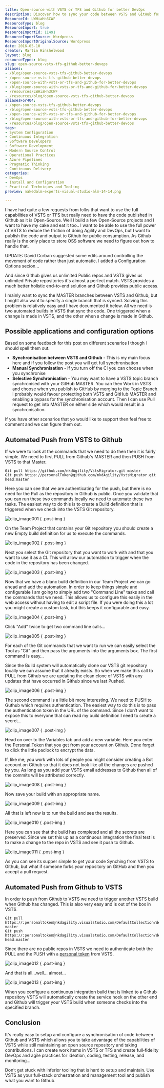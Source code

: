 ```yaml
---
title: Open-source with VSTS or TFS and Github for better DevOps
description: Discover how to sync your code between VSTS and GitHub for seamless DevOps. Leverage open-source benefits while maximizing VSTS capabilities. Learn more!
ResourceId: LWHiaHn3CWF
ResourceType: blog
ResourceImport: true
ResourceImportId: 11491
ResourceImportSource: Wordpress
ResourceImportOriginalSource: Wordpress
date: 2016-05-10
creator: Martin Hinshelwood
layout: blog
resourceTypes: blog
slug: open-source-vsts-tfs-github-better-devops
aliases:
- /blog/open-source-vsts-tfs-github-better-devops
- /open-source-vsts-tfs-github-better-devops
- /open-source-with-vsts-or-tfs-and-github-for-better-devops
- /blog/open-source-with-vsts-or-tfs-and-github-for-better-devops
- /resources/LWHiaHn3CWF
- /resources/blog/open-source-vsts-tfs-github-better-devops
aliasesFor404:
- /open-source-vsts-tfs-github-better-devops
- /blog/open-source-vsts-tfs-github-better-devops
- /open-source-with-vsts-or-tfs-and-github-for-better-devops
- /blog/open-source-with-vsts-or-tfs-and-github-for-better-devops
- /resources/blog/open-source-vsts-tfs-github-better-devops
tags:
- System Configuration
- Continuous Integration
- Software Developers
- Software Development
- Modern Source Control
- Operational Practices
- Azure Pipelines
- Pragmatic Thinking
- Continuous Delivery
categories:
- DevOps
- Install and Configuration
- Practical Techniques and Tooling
preview: nakedalm-experts-visual-studio-alm-14-14.png

---
```

I have had quite a few requests from folks that want to use the full capabilities of VSTS or TFS but really need to have the code published in Github as it is Open-Source. Well I build a few Open-Source projects and I want to have my cake and eat it too.. I want to be able to use the full power of VSTS to reduce the friction of doing Agility and DevOps, but I want to publish the code and output to Github for public consumption. As Github really is the only place to store OSS software we need to figure out how to handle that.

UPDATE: David Corban suggested some edits around controlling the movement of code rather than just automatic. I added a Configuration Options secion...

And since Github gives us unlimited Public repos and VSTS gives us unlimited Private repositories it's almost a perfect match. VSTS provides a much better holistic end-to-end solution and Github provides public access.

I mainly want to sync the MASTER branches between VSTS and Github, but I might also want to specify a single branch that is synced. Solving this problem is relatively easy and I have documented it below. All we need is two automated builds in VSTS that sync the code. One triggered when a change is made in VSTS, and the other when a change is made in Github.

## Possible applications and configuration options

Based on some feedback for this post on different scenarios I though I should spell them out.

- **Synchronisation between VSTS and Github** - This is my main focus here and if you follow the post you will get full synchronisation
- **Manual Synchronisation** - If you turn off the CI you can choose when you synchronise
- **Selective Synchronisation** - You may want to have a VSTS topic branch synchronised with your GitHub MASTER. You can then Work in VSTS and choose when you publish to GitHub by merging to the Topic Branch. I probably would favour protecting both VSTS and GitHub MASTER and enabling a bypass for the synchronisation account. Then I can use Pull request to get into MASTER on either side which would result in a synchronisation.

If you have other scenarios that yo would like to support then feel free to comment and we can figure them out.

## Automated Push from VSTS to Github

If we were to look at the commands that we need to do then then it is fairly simple. We need to first PULL from Github's MASTER and then PUSH from VSTS to that Master.

```
Git pull https://github.com/nkdAgility/VstsMigrator.git master
Git push https://personalToken@github.com/nkdAgility/VstsMigrator.git head:master

```

Here you can see that we are authenticating for the push, but there is no need for the Pull as the repository in Github is public. Once you validate that you can run these two commands locally we need to automate these two tasks. The easiest way to do this is to create a Build definition that is triggered when we check into the VSTS Git repository.

![clip_image001](images/clip_image001-1-1.png "clip_image001")
{ .post-img }

On the Team Project that contains your Git repository you should create a new Empty build definition for us to execute the commands.

![clip_image002](images/clip_image002-2-2.png "clip_image002")
{ .post-img }

Next you select the Git repository that you want to work with and that you want to use it as a CI. This will allow our automation to trigger when the code in the repository has been changed.

![clip_image003](images/clip_image003-3-3.png "clip_image003")
{ .post-img }

Now that we have a blanc build definition in our Team Project we can go ahead and add the automation. In order to keep things simple and configurable I am going to simply add two "Command Line" tasks and call the commands that we need. This allows us to configure this easily in the web access without having to edit a script file. If you were doing this a lot you might create a custom task, but this keeps it configurable and easy.

![clip_image004](images/clip_image004-4-4.png "clip_image004")
{ .post-img }

Click "Add" twice to get two command line calls…

![clip_image005](images/clip_image005-5-5.png "clip_image005")
{ .post-img }

For each of the Git commands that we want to run we can easily select the Tool as "Git" and then pass the arguments into the arguments box. The first command is easy…

Since the Build system will automatically clone our VSTS git repository locally we can assume that it already exists. So when we make this call to PULL from Github we are updating the clean clone of VSTS with any updates that have occurred in Github since we last Pushed.

![clip_image006](images/clip_image006-6-6.png "clip_image006")
{ .post-img }

The second command is a little bit more interesting. We need to PUSH to Guthub which requires authentication. The easiest way to do this is to pass the authentication token in the URL of the command. Since I don’t want to expose this to everyone that can read my build definition I need to create a secret…

![clip_image007](images/clip_image007-7-7.png "clip_image007")
{ .post-img }

Head on over to the Variables tab and add a new variable. Here you enter the [Personal Token](https://github.com/blog/1509-personal-api-tokens) that you get from your account on Github. Done forget to click the little padlock to encrypt the data.

If, like me, you work with lots of people you might consider creating a Bot account on Github so that it does not look like all the changes are pushed by you. As long as you add your VSTS email addresses to Github then all of the commits will be attributed correctly.

![clip_image008](images/clip_image008-8-8.png "clip_image008")
{ .post-img }

Now save your build with an appropriate name.

![clip_image009](images/clip_image009-9-9.png "clip_image009")
{ .post-img }

All that is left now is to run the build and see the results.

![clip_image010](images/clip_image010-10-10.png "clip_image010")
{ .post-img }

Here you can see that the build has completed and all the secrets are preserved. Since we set this up as a continuous integration the final test is to make a change to the repo in VSTS and see it push to Github.

![clip_image011](images/clip_image011-11-11.png "clip_image011")
{ .post-img }

As you can see its supper simple to get your code Synching from VSTS to Github, but what if someone forks your repository on GitHub and then you accept a pull request.

## Automated Push from Github to VSTS

In order to push from Github to VSTS we need to trigger another VSTS build when Github has changed. This is also very easy and is out of the box in VSTS.

```
Git pull https://:personaltoken@nkdagility.visualstudio.com/DefaultCollection/defaultProject/_git/VstsMigrationTools master
Git push https://:personaltoken@nkdagility.visualstudio.com/DefaultCollection/defaultProject/_git/VstsMigrationTools head:master

```

Since there are no public repos in VSTS we need to authenticate both the PULL and the PUSH with a [personal token](https://www.visualstudio.com/en-us/get-started/setup/use-personal-access-tokens-to-authenticate) from VSTS.

![clip_image012](images/clip_image012-12-12.png "clip_image012")
{ .post-img }

And that is all…well… almost…

![clip_image013](images/clip_image013-13-13.png "clip_image013")
{ .post-img }

When you configure a continuous integration build that is linked to a Github repository VSTS will automatically create the service hook on the other end and Github will trigger your VSTS build when someone checks into the specified branch.

## Conclusion

It's really easy to setup and configure a synchronisation of code between Github and VSTS which allows you to take advantage of the capabilities of VSTS while still maintaining an open source repository and taking contributions. I can create work items in VSTS or TFS and create full-fidelity DevOps and agile practices for ideation, coding, testing, release, and monitoring…

Don’t get stuck with inferior tooling that is hard to setup and maintain. Use VSTS as your full-stack orchestration and management tool and publish what you want to Github.
